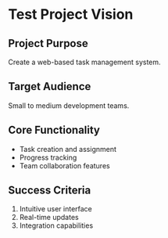 # Test Project Vision

## Project Purpose
Create a web-based task management system.

## Target Audience
Small to medium development teams.

## Core Functionality
- Task creation and assignment
- Progress tracking
- Team collaboration features

## Success Criteria
1. Intuitive user interface
2. Real-time updates
3. Integration capabilities
